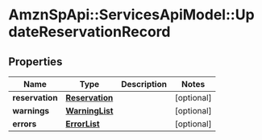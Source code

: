# AmznSpApi::ServicesApiModel::UpdateReservationRecord

## Properties
Name | Type | Description | Notes
------------ | ------------- | ------------- | -------------
**reservation** | [**Reservation**](Reservation.md) |  | [optional] 
**warnings** | [**WarningList**](WarningList.md) |  | [optional] 
**errors** | [**ErrorList**](ErrorList.md) |  | [optional] 

